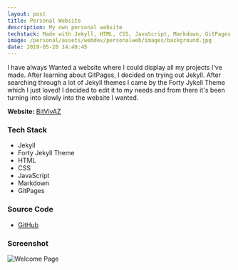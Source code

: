 ```yaml
---
layout: post
title: Personal Website
description: My own personal website
techstack: Made with Jekyll, HTML, CSS, JavaScript, Markdown, GitPages
image: /personal/assets/webdev/personalweb/images/background.jpg
date: 2019-05-20 14:40:45
---
```


I have always Wanted a website where I could display all my projects I've made. After learning about GitPages, I decided on trying out Jekyll. After searching through a lot of Jekyll themes I came by the Forty Jykell Theme which I just loved! I decided to edit it to my needs and from there it's been turning into slowly into the website I wanted.

<b>Website:</b> [BitVivAZ](https://bitvivaz.com)

### Tech Stack

- Jekyll
- Forty Jekyll Theme
- HTML
- CSS
- JavaScript
- Markdown
- GitPages

### Source Code

- [GitHub](https://github.com/bitVivAZ/personal)

### Screenshot

![Welcome Page](/personal/assets/webdev/personalweb/images/personalweb.png)
